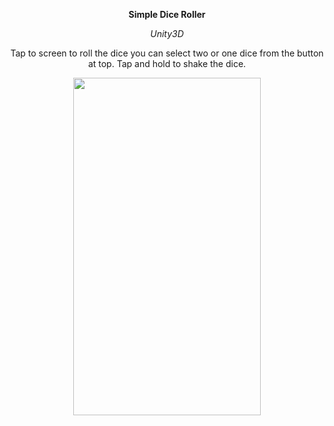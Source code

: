 <p align="center">
  <b>Simple Dice Roller</b>
  </p>
  
<p align="center">
  <i>Unity3D</i>
  </p>
  
<p align="center">
  Tap to screen to roll the dice you can select two or one dice from the button at top.
  Tap and hold to shake the dice.
 </p>
 
<p align="center">
   <img width="300" height="540" src="https://user-images.githubusercontent.com/34456517/95964857-f0ac7900-0e11-11eb-8673-3fc0f1996c27.png">

  </p>
  
<p align="center">

  </p>
